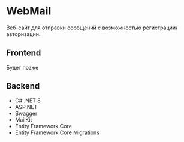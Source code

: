 # WebMail
Веб-сайт для отправки сообщений с возможностью регистрации/авторизации.

## Frontend
Будет позже

## Backend
* C# .NET 8
* ASP.NET
* Swagger
* MailKit
* Entity Framework Core
* Entity Framework Core Migrations
